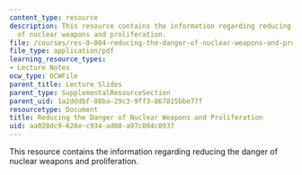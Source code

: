 ```yaml
---
content_type: resource
description: This resource contains the information regarding reducing the danger
  of nuclear weapons and proliferation.
file: /courses/res-8-004-reducing-the-danger-of-nuclear-weapons-and-proliferation-january-iap-2015/aa028dc9628ec934ad08a97c004c8937_MITRES_8-004IAP15_Bernst.pdf
file_type: application/pdf
learning_resource_types:
- Lecture Notes
ocw_type: OCWFile
parent_title: Lecture Slides
parent_type: SupplementalResourceSection
parent_uid: 1a2dddbf-08ba-29c3-9ff3-867815bbe77f
resourcetype: Document
title: Reducing the Danger of Nuclear Weapons and Proliferation
uid: aa028dc9-628e-c934-ad08-a97c004c8937
---
```

This resource contains the information regarding reducing the danger of nuclear weapons and proliferation.

